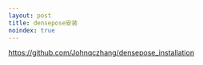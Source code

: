 ```yaml
---
layout: post
title: densepose安装
noindex: true
---
```


https://github.com/Johnqczhang/densepose_installation

